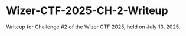 # Wizer-CTF-2025-CH-2-Writeup
Writeup for Challenge #2 of the Wizer CTF 2025, held on July 13, 2025.
